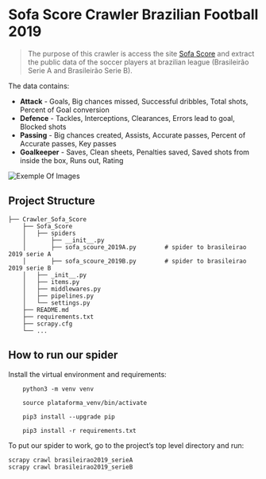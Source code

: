 # Sofa Score Crawler Brazilian Football 2019

> The purpose of this crawler is access the site [Sofa Score](https://www.sofascore.com/tournament/football/brazil/brasileiro-serie-a/325) and extract the public  data of the soccer players at brazilian league (Brasileirão Serie A and Brasileirão Serie B).

The data contains:
- **Attack** - Goals, Big chances missed, Successful dribbles, Total shots, Percent of Goal conversion
- **Defence** - Tackles, Interceptions,	Clearances,	Errors lead to goal,	Blocked shots
- **Passing** - Big chances created, Assists,	Accurate passes,	Percent of Accurate passes,	Key passes
- **Goalkeeper** - Saves,	Clean sheets,	Penalties saved,	Saved shots from inside the box,	Runs out,	Rating


![Exemple Of Images](https://github.com/JuniorJDS/Crowler_Sofa_Score/blob/master/sofa_score_Attack.png)

## Project Structure
``` 
├── Crawler_Sofa_Score
    ├── Sofa_Score                   
    │   ├── spiders
    │       ├── __init__.py
    │       ├── sofa_scoure_2019A.py        # spider to brasileirao 2019 serie A
    │       ├── sofa_scoure_2019B.py        # spider to brasileirao 2019 serie B
    │   ├── _init__.py
    │   ├── items.py
    │   ├── middlewares.py
    │   ├── pipelines.py         
    │   └── settings.py
    ├── README.md
    ├── requirements.txt
    ├── scrapy.cfg                   
    └── ...
```
## How to run our spider
Install the virtual environment and requirements:
``` 
    python3 -m venv venv

    source plataforma_venv/bin/activate

    pip3 install --upgrade pip

    pip3 install -r requirements.txt
```
To put our spider to work, go to the project’s top level directory and run:
```
scrapy crawl brasileirao2019_serieA 
scrapy crawl brasileirao2019_serieB
```
